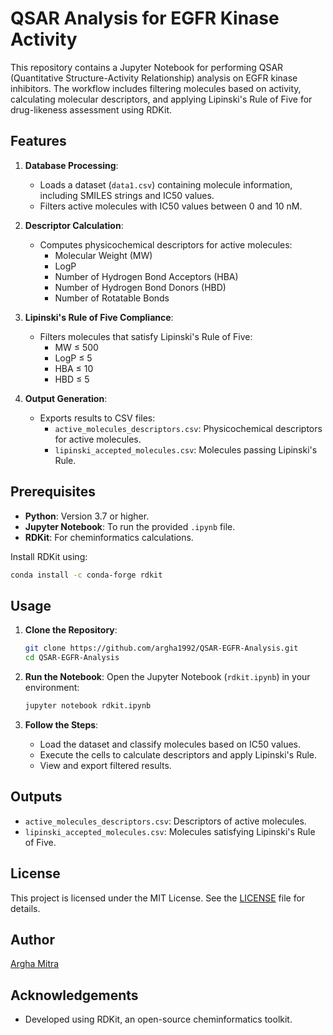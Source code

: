 
# QSAR Analysis for EGFR Kinase Activity

This repository contains a Jupyter Notebook for performing QSAR (Quantitative Structure-Activity Relationship) analysis on EGFR kinase inhibitors. The workflow includes filtering molecules based on activity, calculating molecular descriptors, and applying Lipinski's Rule of Five for drug-likeness assessment using RDKit.

## Features

1. **Database Processing**:
   - Loads a dataset (`data1.csv`) containing molecule information, including SMILES strings and IC50 values.
   - Filters active molecules with IC50 values between 0 and 10 nM.

2. **Descriptor Calculation**:
   - Computes physicochemical descriptors for active molecules:
     - Molecular Weight (MW)
     - LogP
     - Number of Hydrogen Bond Acceptors (HBA)
     - Number of Hydrogen Bond Donors (HBD)
     - Number of Rotatable Bonds

3. **Lipinski's Rule of Five Compliance**:
   - Filters molecules that satisfy Lipinski's Rule of Five:
     - MW ≤ 500
     - LogP ≤ 5
     - HBA ≤ 10
     - HBD ≤ 5

4. **Output Generation**:
   - Exports results to CSV files:
     - `active_molecules_descriptors.csv`: Physicochemical descriptors for active molecules.
     - `lipinski_accepted_molecules.csv`: Molecules passing Lipinski's Rule.

## Prerequisites

- **Python**: Version 3.7 or higher.
- **Jupyter Notebook**: To run the provided `.ipynb` file.
- **RDKit**: For cheminformatics calculations.

Install RDKit using:
```bash
conda install -c conda-forge rdkit
```

## Usage

1. **Clone the Repository**:
   ```bash
   git clone https://github.com/argha1992/QSAR-EGFR-Analysis.git
   cd QSAR-EGFR-Analysis
   ```

2. **Run the Notebook**:
   Open the Jupyter Notebook (`rdkit.ipynb`) in your environment:
   ```bash
   jupyter notebook rdkit.ipynb
   ```

3. **Follow the Steps**:
   - Load the dataset and classify molecules based on IC50 values.
   - Execute the cells to calculate descriptors and apply Lipinski's Rule.
   - View and export filtered results.

## Outputs

- `active_molecules_descriptors.csv`: Descriptors of active molecules.
- `lipinski_accepted_molecules.csv`: Molecules satisfying Lipinski's Rule of Five.

## License

This project is licensed under the MIT License. See the [LICENSE](LICENSE) file for details.

## Author

[Argha Mitra](https://github.com/argha1992)

## Acknowledgements

- Developed using RDKit, an open-source cheminformatics toolkit.
